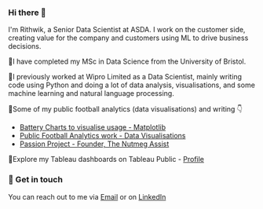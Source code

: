 ### Hi there 👋

I'm Rithwik, a Senior Data Scientist at ASDA. I work on the customer side, creating value for the company and customers using ML to drive business decisions.

🔸I have completed my MSc in Data Science from the University of Bristol.

🔸I previously worked at Wipro Limited as a Data Scientist, mainly writing code using Python and doing a lot of data analysis, visualisations, and some machine learning and natural language processing.

🔸Some of my public football analytics (data visualisations) and writing 👇

   - [Battery Charts to visualise usage - Matplotlib](https://matplotlib.org/matplotblog/posts/visualising-usage-using-batteries/)
   - [Public Football Analytics work - Data Visualisations](https://twitter.com/i/events/1438470740441976843?s=20)
   - [Passion Project - Founder, The Nutmeg Assist](https://nutmegassist.com/)
   
🔸Explore my Tableau dashboards on Tableau Public - [Profile](https://public.tableau.com/app/profile/rithwik.rajendran)

### 📮 Get in touch

You can reach out to me via [Email](mailto:rithwikrajendran@gmail.com) or on [LinkedIn](https://www.linkedin.com/in/rithwikrajendran/)

<!--
**rithwikrajendran/rithwikrajendran** is a ✨ _special_ ✨ repository because its `README.md` (this file) appears on your GitHub profile.

Here are some ideas to get you started:

- 🔭 I’m currently working on ...
- 🌱 I’m currently learning ...
- 👯 I’m looking to collaborate on ...
- 🤔 I’m looking for help with ...
- 💬 Ask me about ...
- 📫 How to reach me: ...
- 😄 Pronouns: ...
- ⚡ Fun fact: ...
-->
